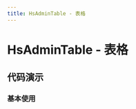 ```yaml
---
title: HsAdminTable - 表格
---
```


# HsAdminTable - 表格

## 代码演示

### 基本使用

<code src="../demos/base.tsx"  background="var(--main-bg-color)" oldtitle="基本使用" ></code>
